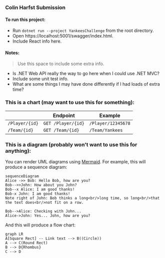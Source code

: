 ### Colin Harfst Submission

#### To run this project:

- Run `dotnet run --project YankeesChallenge` from the root directory.
- Open https://localhost:5001/swagger/index.html.
- Include React info here.

#### Notes:

> Use this space to include some extra info.

- Is .NET Web API really the way to go here when I could use .NET MVC?
- Include some unit test info.
- What are some things I may have done differently if I had loads of extra time?

### This is a chart (may want to use this for something):

|                | Endpoint           | Example            |
| -------------- | ------------------ | ------------------ |
| `/Player/{id}` | `GET /Player/{id}` | `/Player/12345678` |
| `/Team/{id}`   | `GET /Team/{id}`   | `/Team/Yankees`    |

### This is a diagram (probably won't want to use this for anything):

You can render UML diagrams using [Mermaid](https://mermaidjs.github.io/). For example, this will produce a sequence diagram:

```mermaid
sequenceDiagram
Alice ->> Bob: Hello Bob, how are you?
Bob-->>John: How about you John?
Bob--x Alice: I am good thanks!
Bob-x John: I am good thanks!
Note right of John: Bob thinks a long<br/>long time, so long<br/>that the text does<br/>not fit on a row.

Bob-->Alice: Checking with John...
Alice->John: Yes... John, how are you?
```

And this will produce a flow chart:

```mermaid
graph LR
A[Square Rect] -- Link text --> B((Circle))
A --> C(Round Rect)
B --> D{Rhombus}
C --> D
```
